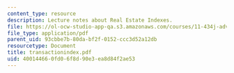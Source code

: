 ```yaml
---
content_type: resource
description: Lecture notes about Real Estate Indexes.
file: https://ol-ocw-studio-app-qa.s3.amazonaws.com/courses/11-434j-advanced-topics-in-real-estate-finance-spring-2007/400144660fd06f8d90e3ea8d84f2ae53_transactionindex.pdf
file_type: application/pdf
parent_uid: 93cbbe7b-80da-bf2f-0152-ccc3d52a12db
resourcetype: Document
title: transactionindex.pdf
uid: 40014466-0fd0-6f8d-90e3-ea8d84f2ae53
---
```

